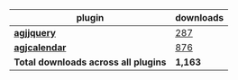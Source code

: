 plugin|downloads
------|----------
[**agjjquery**](https://www.npmjs.com/package/agjjquery)|[287](https://www.npmjs.com/package/agjjquery)
[**agjcalendar**](https://www.npmjs.com/package/agjcalendar)|[876](https://www.npmjs.com/package/agjcalendar)
**Total downloads across all plugins**|**1,163**
